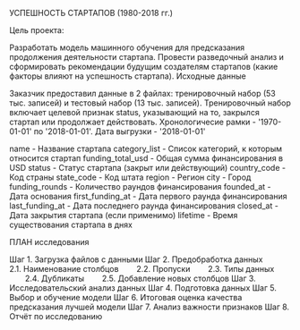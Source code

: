УСПЕШНОСТЬ СТАРТАПОВ (1980-2018 гг.)

Цель проекта:

Разработать модель машинного обучения для предсказания продолжения деятельности стартапа.
Провести разведочный анализ и сформировать рекомендации будущим создателям стартапов (какие факторы влияют на успешность стартапа).
Исходные данные

Заказчик предоставил данные в 2 файлах: тренировочный набор (53 тыс. записей) и тестовый набор (13 тыс. записей). Тренировочный набор включает целевой признак status, указывающий на то, закрылся стартап или продолжает действовать. Хронологичесие рамки - '1970-01-01' по '2018-01-01'. Дата выгрузки - '2018-01-01'

name - Название стартапа
category_list - Список категорий, к которым относится стартап
funding_total_usd - Общая сумма финансирования в USD
status - Статус стартапа (закрыт или действующий)
country_code - Код страны
state_code - Код штата
region - Регион
city - Город
funding_rounds - Количество раундов финансирования
founded_at - Дата основания
first_funding_at - Дата первого раунда финансирования
last_funding_at - Дата последнего раунда финансирования
closed_at - Дата закрытия стартапа (если применимо)
lifetime - Время существования стартапа в днях

ПЛАН исследования

Шаг 1. Загрузка файлов с данными
Шаг 2. Предобработка данных
  2.1. Наименование столбцов
  2.2. Пропуски
  2.3. Типы данных
  2.4. Дубликаты
  2.5. Добавление новых столбцов
Шаг 3. Исследовательский анализ данных
Шаг 4. Подготовка данных
Шаг 5. Выбор и обучение модели
Шаг 6. Итоговая оценка качества предсказания лучшей модели
Шаг 7. Анализ важности признаков
Шаг 8. Отчёт по исследованию
